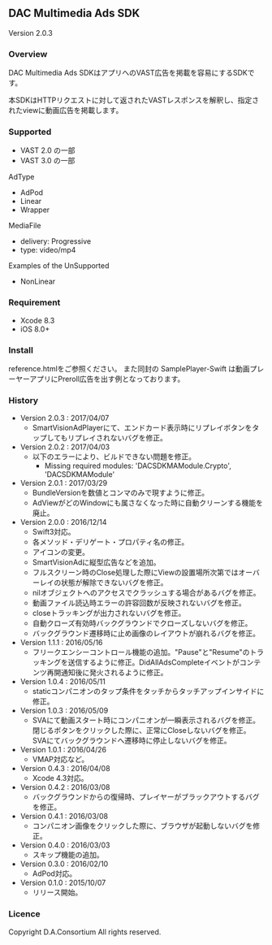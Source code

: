 ## DAC Multimedia Ads SDK

Version 2.0.3

### Overview

DAC Multimedia Ads SDKはアプリへのVAST広告を掲載を容易にするSDKです。

本SDKはHTTPリクエストに対して返されたVASTレスポンスを解釈し、指定されたviewに動画広告を掲載します。


### Supported

- VAST 2.0 の一部
- VAST 3.0 の一部

AdType
- AdPod
- Linear
- Wrapper

MediaFile
- delivery: Progressive
- type: video/mp4

Examples of the UnSupported
- NonLinear


### Requirement

- Xcode 8.3
- iOS 8.0+


### Install

reference.htmlをご参照ください。
また同封の SamplePlayer-Swift は動画プレーヤーアプリにPreroll広告を出す例となっております。


### History
* Version 2.0.3 : 2017/04/07
    - SmartVisionAdPlayerにて、エンドカード表示時にリプレイボタンをタップしてもリプレイされないバグを修正。 
* Version 2.0.2 : 2017/04/03
    - 以下のエラーにより、ビルドできない問題を修正。  
        - Missing required modules: 'DACSDKMAModule.Crypto', 'DACSDKMAModule'
* Version 2.0.1 : 2017/03/29
    - BundleVersionを数値とコンマのみで現すように修正。
    - AdViewがどのWindowにも属さなくなった時に自動クリーンする機能を廃止。
* Version 2.0.0 : 2016/12/14
	- Swift3対応。
	- 各メソッド・デリゲート・プロパティ名の修正。
	- アイコンの変更。
	- SmartVisionAdに縦型広告などを追加。
	- フルスクリーン時のClose処理した際にViewの設置場所次第ではオーバーレイの状態が解除できないバグを修正。
	- nilオブジェクトへのアクセスでクラッシュする場合があるバグを修正。
	- 動画ファイル読込時エラーの許容回数が反映されないバグを修正。
	- closeトラッキングが出力されないバグを修正。
	- 自動クローズ有効時バックグラウンドでクローズしないバグを修正。
	- バックグラウンド遷移時に止め画像のレイアウトが崩れるバグを修正。
* Version 1.1.1 : 2016/05/16
	- フリークエンシーコントロール機能の追加。"Pause"と"Resume"のトラッキングを送信するように修正。DidAllAdsCompleteイベントがコンテンツ再開通知後に発火されるように修正。
* Version 1.0.4 : 2016/05/11
	- staticコンパニオンのタップ条件をタッチからタッチアップインサイドに修正。
* Version 1.0.3 : 2016/05/09
	- SVAにて動画スタート時にコンパニオンが一瞬表示されるバグを修正。閉じるボタンをクリックした際に、正常にCloseしないバグを修正。SVAにてバックグラウンドへ遷移時に停止しないバグを修正。
* Version 1.0.1 : 2016/04/26
	- VMAP対応など。
* Version 0.4.3 : 2016/04/08
	- Xcode 4.3対応。
* Version 0.4.2 : 2016/03/08
	- バックグラウンドからの復帰時、プレイヤーがブラックアウトするバグを修正。
* Version 0.4.1 : 2016/03/08
	- コンパニオン画像をクリックした際に、ブラウザが起動しないバグを修正。
* Version 0.4.0 : 2016/03/03
	- スキップ機能の追加。
* Version 0.3.0 : 2016/02/10
	- AdPod対応。
* Version 0.1.0 : 2015/10/07
	- リリース開始。

### Licence

Copyright D.A.Consortium All rights reserved.
